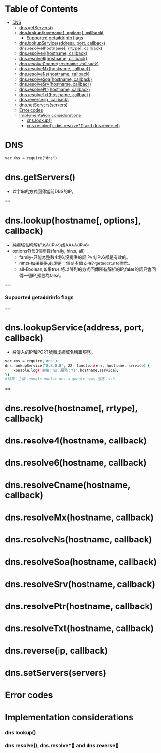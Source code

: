 # Table of Contents

- [DNS](#dns)
  - [dns.getServers()](#dnsgetservers)
  - [dns.lookup(hostname[, options], callback)](#dnslookuphostname-options-callback)
    - [Supported getaddrinfo flags](#supported-getaddrinfo-flags)
  - [dns.lookupService(address, port, callback)](#dnslookupserviceaddress-port-callback)
  - [dns.resolve(hostname[, rrtype], callback)](#dnsresolvehostname-rrtype-callback)
  - [dns.resolve4(hostname, callback)](#dnsresolve4hostname-callback)
  - [dns.resolve6(hostname, callback)](#dnsresolve6hostname-callback)
  - [dns.resolveCname(hostname, callback)](#dnsresolvecnamehostname-callback)
  - [dns.resolveMx(hostname, callback)](#dnsresolvemxhostname-callback)
  - [dns.resolveNs(hostname, callback)](#dnsresolvenshostname-callback)
  - [dns.resolveSoa(hostname, callback)](#dnsresolvesoahostname-callback)
  - [dns.resolveSrv(hostname, callback)](#dnsresolvesrvhostname-callback)
  - [dns.resolvePtr(hostname, callback)](#dnsresolveptrhostname-callback)
  - [dns.resolveTxt(hostname, callback)](#dnsresolvetxthostname-callback)
  - [dns.reverse(ip, callback)](#dnsreverseip-callback)
  - [dns.setServers(servers)](#dnssetserversservers)
  - [Error codes](#error-codes)
  - [Implementation considerations](#implementation-considerations)
    - [dns.lookup()](#dnslookup)
    - [dns.resolve(), dns.resolve*() and dns.reverse()](#dnsresolve-dnsresolve-and-dnsreverse)



# DNS
`var dns = require("dns")`
# dns.getServers()
- 以字串的方式回傳當前DNS的IP。

==

# dns.lookup(hostname[, options], callback)
- 將網域名稱解析為A(IPv4)或AAAA(IPv6)   
- options包含3個參數(family, hints, all)
  - family-只能為整數4或6,沒提供的話IPv4,IPv6都是有效的。
  - hints-如果提供,必須是一個或多個支持的`getaddrinfo`標示。
  - all-Boolean,如果true,將以陣列的方式回傳所有解析的IP,false的話只會回傳一個IP,預設為false。


==

### Supported getaddrinfo flags

==

# dns.lookupService(address, port, callback)
- 將傳入的IP和PORT號轉成網域名稱跟服務。
```sh
var dns = require('dns')
dns.lookupService("8.8.8.8", 22, function(err, hostname, service) {
	console.log('主機：%s，服務：%s',hostname,service);
})
#結果：主機：google-public-dns-a.google.com，服務：ssh
```

==

# dns.resolve(hostname[, rrtype], callback)
# dns.resolve4(hostname, callback)
# dns.resolve6(hostname, callback)
# dns.resolveCname(hostname, callback)
# dns.resolveMx(hostname, callback)
# dns.resolveNs(hostname, callback)
# dns.resolveSoa(hostname, callback)
# dns.resolveSrv(hostname, callback)
# dns.resolvePtr(hostname, callback)
# dns.resolveTxt(hostname, callback)
# dns.reverse(ip, callback)
# dns.setServers(servers)
# Error codes
# Implementation considerations
### dns.lookup()
### dns.resolve(), dns.resolve*() and dns.reverse()
